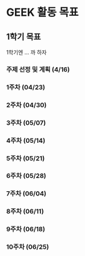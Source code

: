 GEEK 활동 목표
================

## 1학기 목표
1학기엔 ... 까 하자

### 주제 선정 및 계획 (4/16)

### 1주차 (04/23)

### 2주차 (04/30)

### 3주차 (05/07)

### 4주차 (05/14)

### 5주차 (05/21)

### 6주차 (05/28)

### 7주차 (06/04)

### 8주차 (06/11)

### 9주차 (06/18)

### 10주차 (06/25)
